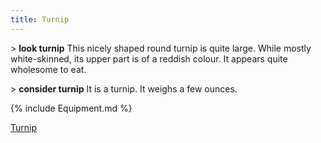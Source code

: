 ```yaml
---
title: Turnip
---
```


\> **look turnip** This nicely shaped round turnip is quite large. While
mostly white-skinned, its upper part is of a reddish colour. It appears
quite wholesome to eat.

\> **consider turnip** It is a turnip. It weighs a few ounces.

{% include Equipment.md %}

[Turnip](Category:_Consumables "wikilink")